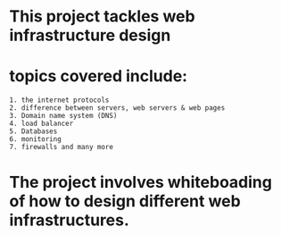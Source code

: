 # This project tackles web infrastructure design
# topics covered include:
	1. the internet protocols
	2. difference between servers, web servers & web pages
	3. Domain name system (DNS)
	4. load balancer
	5. Databases
	6. monitoring
	7. firewalls and many more

# The project involves whiteboading of how to design different web infrastructures.
